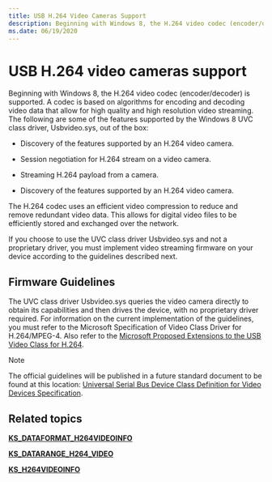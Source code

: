 ```yaml
---
title: USB H.264 Video Cameras Support
description: Beginning with Windows 8, the H.264 video codec (encoder/decoder) is supported.
ms.date: 06/19/2020
---
```


# USB H.264 video cameras support

Beginning with Windows 8, the H.264 video codec (encoder/decoder) is supported. A codec is based on algorithms for encoding and decoding video data that allow for high quality and high resolution video streaming. The following are some of the features supported by the Windows 8 UVC class driver, Usbvideo.sys, out of the box:

- Discovery of the features supported by an H.264 video camera.

- Session negotiation for H.264 stream on a video camera.

- Streaming H.264 payload from a camera.

- Discovery of the features supported by an H.264 video camera.

The H.264 codec uses an efficient video compression to reduce and remove redundant video data. This allows for digital video files to be efficiently stored and exchanged over the network.

If you choose to use the UVC class driver Usbvideo.sys and not a proprietary driver, you must implement video streaming firmware on your device according to the guidelines described next.

## Firmware Guidelines

The UVC class driver Usbvideo.sys queries the video camera directly to obtain its capabilities and then drives the device, with no proprietary driver required. For information on the current implementation of the guidelines, you must refer to the Microsoft Specification of Video Class Driver for H.264/MPEG-4. Also refer to the [Microsoft Proposed Extensions to the USB Video Class for H.264](/previous-versions/windows/hardware/download/dn550976(v=vs.85)).

> [!NOTE]
> The official guidelines will be published in a future standard document to be found at this location: [Universal Serial Bus Device Class Definition for Video Devices Specification](https://www.usb.org/documents).

## Related topics

[**KS\_DATAFORMAT\_H264VIDEOINFO**](/windows-hardware/drivers/ddi/ksmedia/ns-ksmedia-tagks_dataformat_h264videoinfo)  

[**KS\_DATARANGE\_H264\_VIDEO**](/windows-hardware/drivers/ddi/ksmedia/ns-ksmedia-tagks_datarange_h264_video)  

[**KS\_H264VIDEOINFO**](/windows-hardware/drivers/ddi/ksmedia/ns-ksmedia-tagks_h264videoinfo)
